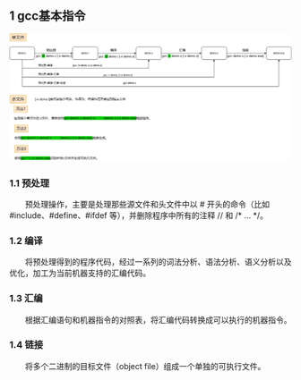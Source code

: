 ## 1 gcc基本指令
![](./images/gcc基本命令.png)

### 1.1 预处理
　　预处理操作，主要是处理那些源文件和头文件中以 # 开头的命令（比如 #include、#define、#ifdef 等），并删除程序中所有的注释 // 和 /* ... */。
### 1.2 编译
　　将预处理得到的程序代码，经过一系列的词法分析、语法分析、语义分析以及优化，加工为当前机器支持的汇编代码。
### 1.3 汇编
　　根据汇编语句和机器指令的对照表，将汇编代码转换成可以执行的机器指令。
### 1.4 链接
　　将多个二进制的目标文件（object file）组成一个单独的可执行文件。
